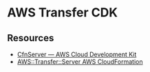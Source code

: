 AWS Transfer CDK
===

Resources
---

- [CfnServer — AWS Cloud Development Kit][1]
- [AWS::Transfer::Server  AWS CloudFormation][2]

<!-- Links -->
[1]: https://docs.aws.amazon.com/cdk/api/latest/python/aws_cdk.aws_transfer/CfnServer.html#
[2]: https://docs.aws.amazon.com/AWSCloudFormation/latest/UserGuide/aws-resource-transfer-server.html


